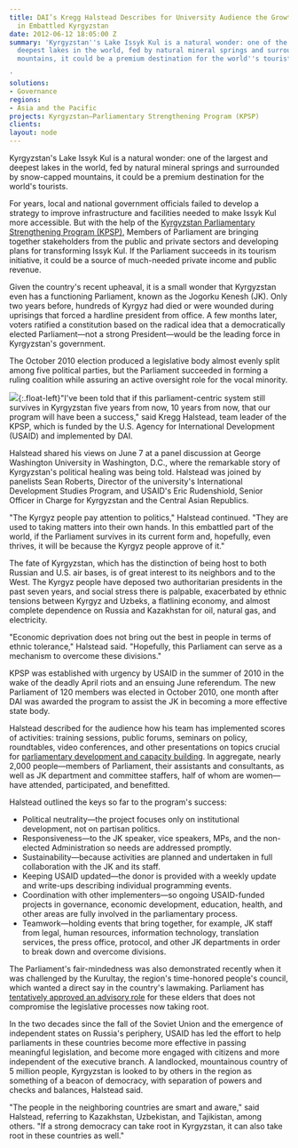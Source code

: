 ```yaml
---
title: DAI’s Kregg Halstead Describes for University Audience the Growth of Parliament
  in Embattled Kyrgyzstan
date: 2012-06-12 18:05:00 Z
summary: 'Kyrgyzstan''s Lake Issyk Kul is a natural wonder: one of the largest and
  deepest lakes in the world, fed by natural mineral springs and surrounded by snow-capped
  mountains, it could be a premium destination for the world''s tourists.

'
solutions:
- Governance
regions:
- Asia and the Pacific
projects: Kyrgyzstan—Parliamentary Strengthening Program (KPSP)
clients: 
layout: node
---
```


Kyrgyzstan's Lake Issyk Kul is a natural wonder: one of the largest and deepest lakes in the world, fed by natural mineral springs and surrounded by snow-capped mountains, it could be a premium destination for the world's tourists.

For years, local and national government officials failed to develop a strategy to improve infrastructure and facilities needed to make Issyk Kul more accessible. But with the help of the [Kyrgyzstan Parliamentary Strengthening Program (KPSP)][1], Members of Parliament are bringing together stakeholders from the public and private sectors and developing plans for transforming Issyk Kul. If the Parliament succeeds in its tourism initiative, it could be a source of much-needed private income and public revenue.

Given the country's recent upheaval, it is a small wonder that Kyrgyzstan even has a functioning Parliament, known as the Jogorku Kenesh (JK). Only two years before, hundreds of Kyrgyz had died or were wounded during uprisings that forced a hardline president from office. A few months later, voters ratified a constitution based on the radical idea that a democratically elected Parliament—not a strong President—would be the leading force in Kyrgyzstan's government.

The October 2010 election produced a legislative body almost evenly split among five political parties, but the Parliament succeeded in forming a ruling coalition while assuring an active oversight role for the vocal minority.

![][2]{:.float-left}"I've been told that if this parliament-centric system still survives in Kyrgyzstan five years from now, 10 years from now, that our program will have been a success," said Kregg Halstead, team leader of the KPSP, which is funded by the U.S. Agency for International Development (USAID) and implemented by DAI.

Halstead shared his views on June 7 at a panel discussion at George Washington University in Washington, D.C., where the remarkable story of Kyrgyzstan's political healing was being told. Halstead was joined by panelists Sean Roberts, Director of the university's International Development Studies Program, and USAID's Eric Rudenshiold, Senior Officer in Charge for Kyrgyzstan and the Central Asian Republics.

"The Kyrgyz people pay attention to politics," Halstead continued. "They are used to taking matters into their own hands. In this embattled part of the world, if the Parliament survives in its current form and, hopefully, even thrives, it will be because the Kyrgyz people approve of it."

The fate of Kyrgyzstan, which has the distinction of being host to both Russian and U.S. air bases, is of great interest to its neighbors and to the West. The Kyrgyz people have deposed two authoritarian presidents in the past seven years, and social stress there is palpable, exacerbated by ethnic tensions between Kyrgyz and Uzbeks, a flatlining economy, and almost complete dependence on Russia and Kazakhstan for oil, natural gas, and electricity.

"Economic deprivation does not bring out the best in people in terms of ethnic tolerance," Halstead said. "Hopefully, this Parliament can serve as a mechanism to overcome these divisions."

KPSP was established with urgency by USAID in the summer of 2010 in the wake of the deadly April riots and an ensuing June referendum. The new Parliament of 120 members was elected in October 2010, one month after DAI was awarded the program to assist the JK in becoming a more effective state body.

Halstead described for the audience how his team has implemented scores of activities: training sessions, public forums, seminars on policy, roundtables, video conferences, and other presentations on topics crucial for [parliamentary development and capacity building][3]. In aggregate, nearly 2,000 people—members of Parliament, their assistants and consultants, as well as JK department and committee staffers, half of whom are women—have attended, participated, and benefitted.

Halstead outlined the keys so far to the program's success:

* Political neutrality—the project focuses only on institutional development, not on partisan politics.
* Responsiveness—to the JK speaker, vice speakers, MPs, and the non-elected Administration so needs are addressed promptly.
* Sustainability—because activities are planned and undertaken in full collaboration with the JK and its staff.
* Keeping USAID updated—the donor is provided with a weekly update and write-ups describing individual programming events.
* Coordination with other implementers—so ongoing USAID-funded projects in governance, economic development, education, health, and other areas are fully involved in the parliamentary process.
* Teamwork—holding events that bring together, for example, JK staff from legal, human resources, information technology, translation services, the press office, protocol, and other JK departments in order to break down and overcome divisions.

The Parliament's fair-mindedness was also demonstrated recently when it was challenged by the Kurultay, the region's time-honored people's council, which wanted a direct say in the country's lawmaking. Parliament has [tentatively approved an advisory role][4] for these elders that does not compromise the legislative processes now taking root.

In the two decades since the fall of the Soviet Union and the emergence of independent states on Russia's periphery, USAID has led the effort to help parliaments in these countries become more effective in passing meaningful legislation, and become more engaged with citizens and more independent of the executive branch. A landlocked, mountainous country of 5 million people, Kyrgyzstan is looked to by others in the region as something of a beacon of democracy, with separation of powers and checks and balances, Halstead said.

"The people in the neighboring countries are smart and aware," said Halstead, referring to Kazakhstan, Uzbekistan, and Tajikistan, among others. "If a strong democracy can take root in Kyrgyzstan, it can also take root in these countries as well."

[1]: /our-work/projects/kyrgyzstan-parliamentary-strengthening-program-kpsp
[2]: https://assetify-dai.com/news/Halstead_Inner.jpg
[3]: http://www.flickr.com/photos/daiglobal/sets/72157629759603010/
[4]: http://www.flickr.com/photos/daiglobal/sets/72157629957993461/
